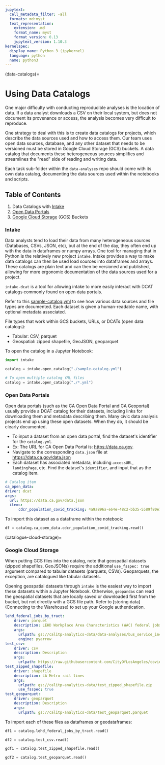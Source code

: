 ```yaml
---
jupytext:
  cell_metadata_filter: -all
  formats: md:myst
  text_representation:
    extension: .md
    format_name: myst
    format_version: 0.13
    jupytext_version: 1.10.3
kernelspec:
  display_name: Python 3 (ipykernel)
  language: python
  name: python3
---
```

(data-catalogs)=
# Using Data Catalogs

One major difficulty with conducting reproducible analyses is the location of data. If a data analyst downloads a CSV on their local system, but does not document its provenance or access, the analysis becomes very difficult to reproduce.

One strategy to deal with this is to create data catalogs for projects, which describe the data sources used and how to access them. Our team uses open data sources, database, and any other dataset that needs to be versioned must be stored in Google Cloud Storage (GCS) buckets. A data catalog that documents these heterogeneous sources simplifies and streamlines the "read" side of reading and writing data.

Each task sub-folder within the `data-analyses` repo should come with its own data catalog, documenting the data sources used within the notebooks and scripts.

## Table of Contents

1. Data Catalogs with [Intake](#intake)
1. [Open Data Portals](#open-data-portals)
1. [Google Cloud Storage](#google-cloud-storage) (GCS) Buckets

### Intake

Data analysts tend to load their data from many heterogeneous sources (Databases, CSVs, JSON, etc), but at the end of the day, they often end up with the data in dataframes or numpy arrays. One tool for managing that in Python is the relatively new project `intake`. Intake provides a way to make data catalogs can then be used load sources into dataframes and arrays. These catalogs are plain text and can then be versioned and published, allowing for more ergonomic documentation of the data sources used for a project.

`intake-dcat` is a tool for allowing intake to more easily interact with DCAT catalogs commonly found on open data portals.

Refer to this [sample-catalog.yml](sample-catalog) to see how various data sources and file types are documented. Each dataset is given a human-readable name, with optional metadata associated.

File types that work within GCS buckets, URLs, or DCATs (open data catalogs):
* Tabular: CSV, parquet
* Geospatial: zipped shapefile, GeoJSON, geoparquet

To open the catalog in a Jupyter Notebook:

```python
import intake

catalog = intake.open_catalog("./sample-catalog.yml")

# To open multiple catalog YML files
catalog = intake.open_catalog("./*.yml")
```

### Open Data Portals

Open data portals (such as the CA Open Data Portal and CA Geoportal) usually provide a DCAT catalog for their datasets, including links for downloading them and metadata describing them. Many civic data analysis projects end up using these open datasets. When they do, it should be clearly documented.

* To input a dataset from an open data portal, find the dataset's identifier for the `catalog.yml`.
* Ex: The URL for CA Open Data Portal is: https://data.ca.gov.
* Navigate to the corresponding `data.json` file at https://data.ca.gov/data.json
* Each dataset has associated metadata, including `accessURL`, `landingPage`, etc. Find the dataset's `identifier`, and input that as the catalog item.

```yaml
# Catalog item
ca_open_data:
driver: dcat
args:
  url: https://data.ca.gov/data.json
  items:
      cdcr_population_covid_tracking: 4a9a896a-e64e-48c2-bb35-5589f80e7c52
```

To import this dataset as a dataframe within the notebook:

```python
df = catalog.ca_open_data.cdcr_population_covid_tracking.read()
```
(catalogue-cloud-storage)=
### Google Cloud Storage

When putting GCS files into the catalog, note that geospatial datasets (zipped shapefiles, GeoJSONs) require the additional `use_fsspec: true` argument compared to tabular datasets (parquets, CSVs). Geoparquets, the exception, are catalogued like tabular datasets.

Opening geospatial datasets through `intake` is the easiest way to import these datasets within a Jupyter Notebook. Otherwise, `geopandas` can read the geospatial datasets that are locally saved or downloaded first from the bucket, but not directly with a GCS file path. Refer to [storing data](Connecting to the Warehouse) to set up your Google authentication.

```yaml
lehd_federal_jobs_by_tract:
    driver: parquet
    description: LEHD Workplace Area Characteristics (WAC) federal jobs by census tract.
    args:
      urlpath: gs://calitp-analytics-data/data-analyses/bus_service_increase/wac_fed_tract.parquet
      engine: pyarrow
test_csv:
    driver: csv
    description: Description
    args:
      urlpath: https://raw.githubusercontent.com/CityOfLosAngeles/covid19-indicators/master/data/ca_county_pop_crosswalk.csv
test_zipped_shapefile:
    driver: shapefile
    description: LA Metro rail lines
    args:
      urlpath: gs://calitp-analytics-data/test_zipped_shapefile.zip
      use_fsspec: true
test_geoparquet:
    driver: geoparquet
    description: Description
    args:
      urlpath: gs://calitp-analytics-data/test_geoparquet.parquet
```

To import each of these files as dataframes or geodataframes:

```python
df1 = catalog.lehd_federal_jobs_by_tract.read()

df2 = catalog.test_csv.read()

gdf1 = catalog.test_zipped_shapefile.read()

gdf2 = catalog.test_geoparquet.read()
```
